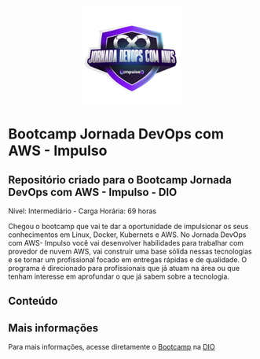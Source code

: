 <div align="center">
  <img src="images/bootcamp-logo.webp" alt="Bootcamp Logo" style="width: 200px" /> 
</div>

# Bootcamp Jornada DevOps com AWS - Impulso

## Repositório criado para o Bootcamp Jornada DevOps com AWS - Impulso - DIO

Nível: Intermediário - Carga Horária: 69 horas

Chegou o bootcamp que vai te dar a oportunidade de impulsionar os seus conhecimentos em Linux, Docker, Kubernets e AWS. No Jornada DevOps com AWS- Impulso você vai desenvolver habilidades para trabalhar com provedor de nuvem AWS, vai construir uma base sólida nessas tecnologias e se tornar um profissional focado em entregas rápidas e de qualidade. O programa é direcionado para profissionais que já atuam na área ou que tenham interesse em aprofundar o que já sabem sobre a tecnologia.

## Conteúdo

## Mais informações

Para mais informações, acesse diretamente o [Bootcamp](https://web.dio.me/track/jornada-devops-com-aws-impulso) na [DIO](https://www.dio.me/)